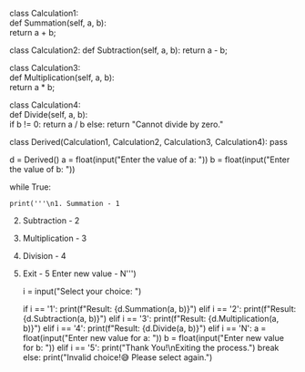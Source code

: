 class Calculation1:  
    def Summation(self, a, b):  
        return a + b;  
  
class Calculation2:
    def Subtraction(self, a, b):
        return a - b;
  
class Calculation3:  
    def Multiplication(self, a, b):  
        return a * b;  
  
class Calculation4:  
    def Divide(self, a, b):  
        if b != 0:
            return a / b
        else:
            return "Cannot divide by zero."
  
class Derived(Calculation1, Calculation2, Calculation3, Calculation4):
    pass
  
d = Derived()
a = float(input("Enter the value of a: "))
b = float(input("Enter the value of b: "))

while True:
  
    print('''\n1. Summation - 1
2. Subtraction - 2
3. Multiplication - 3
4. Division - 4
5. Exit - 5
Enter new value - N''')
    
    i = input("Select your choice: ")
    
    if i == '1':
        print(f"Result: {d.Summation(a, b)}")
    elif i == '2':
        print(f"Result: {d.Subtraction(a, b)}")
    elif i == '3':
        print(f"Result: {d.Multiplication(a, b)}")
    elif i == '4':
        print(f"Result: {d.Divide(a, b)}")
    elif i == 'N':
        a = float(input("Enter new value for a: "))
        b = float(input("Enter new value for b: "))
    elif i == '5':
        print("Thank You!\nExiting the process.")
        break
    else:
        print("Invalid choice!😅 Please select again.")
